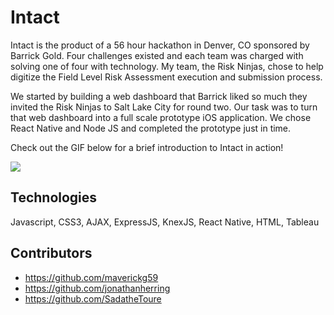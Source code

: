 # Intact

Intact is the product of a 56 hour hackathon in Denver, CO sponsored by Barrick Gold. Four challenges existed and each team was charged with solving one of four with technology. My team, the Risk Ninjas, chose to help digitize the Field Level Risk Assessment execution and submission process.


We started by building a web dashboard that Barrick liked so much they invited the Risk Ninjas to Salt Lake City for round two. Our task was to turn that web dashboard into a full scale prototype iOS application. We chose React Native and Node JS and completed the prototype just in time.


Check out the GIF below for a brief introduction to Intact in action!


![](https://github.com/jonathanherring/intact-app/blob/master/IntactGif.gif)


## Technologies
Javascript, CSS3, AJAX, ExpressJS, KnexJS, React Native, HTML, Tableau


## Contributors
* https://github.com/maverickg59
* https://github.com/jonathanherring
* https://github.com/SadatheToure